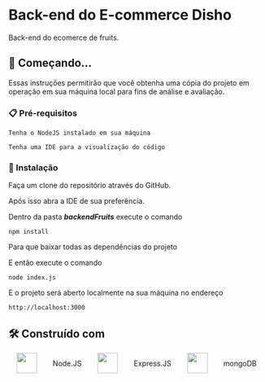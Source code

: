 # Back-end do E-commerce Disho

Back-end do ecomerce de fruits.

## 🚀 Começando...

Essas instruções permitirão que você obtenha uma cópia do projeto em operação em sua máquina local para fins de análise e avaliação.

### 📋 Pré-requisitos

```
Tenha o NodeJS instalado em sua máquina
```

```
Tenha uma IDE para a visualização do código
```

### 🔧 Instalação

Faça um clone do repositório através do GitHub.

Após isso abra a IDE de sua preferência.

Dentro da pasta **_backendFruits_** execute o comando

```
npm install
```

Para que baixar todas as dependências do projeto

E então execute o comando

```
node index.js
```

E o projeto será aberto localmente na sua máquina no endereço

```
http://localhost:3000
```

## 🛠️ Construído com

<div style="display:flex;justify-content:space-around;align-items:center">
<img width=40 src="https://user-images.githubusercontent.com/25181517/183568594-85e280a7-0d7e-4d1a-9028-c8c2209e073c.png"> </img> Node.JS
<img width=40 src="https://user-images.githubusercontent.com/25181517/183859966-a3462d8d-1bc7-4880-b353-e2cbed900ed6.png"> </img> Express.JS
<img width=40 src="https://user-images.githubusercontent.com/25181517/182884177-d48a8579-2cd0-447a-b9a6-ffc7cb02560e.png"> </img> mongoDB
</div>
